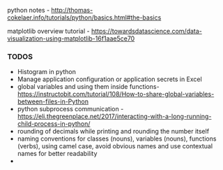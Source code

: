 python notes -  http://thomas-cokelaer.info/tutorials/python/basics.html#the-basics

matplotlib overview tutorial - https://towardsdatascience.com/data-visualization-using-matplotlib-16f1aae5ce70


### TODOS
* Histogram in python
* Manage application configuration or application secrets in Excel  
* global variables and using them inside functions- https://instructobit.com/tutorial/108/How-to-share-global-variables-between-files-in-Python
* python subprocess communication - https://eli.thegreenplace.net/2017/interacting-with-a-long-running-child-process-in-python/
* rounding of decimals while printing and rounding the number itself
* naming conventions for classes (nouns), variables (nouns), functions (verbs), using camel case, avoid obvious names and use contextual names for better readability
* 



<!--stackedit_data:
eyJoaXN0b3J5IjpbLTE5MDM5OTAyMjksLTk1MjgwOTU5OCw0Nz
k3NzMyMzUsLTYxMzU1NzE5NCwtOTI3NTMyNDkxLDc5NTc2MzMz
NSwtNjU2NzM3OTk3LC0xNjMyMzkyMDg3LC0yMjk2Mjk1NTcsMT
kyNDI2Mzk4OCwxMzkxMzk0MDYwLDEyNTgyODYyMzcsLTg5MDIz
OTEwMCwtMTE0NDkxMTQzNywtMzY0NTg4MTM2LC0xNjA3NTU2ND
Y4LC0xMTkzOTg5ODcwLDk5MDUxMzExMSwtODgxMTM4MzgxLC05
ODk0NzcyNjFdfQ==
-->